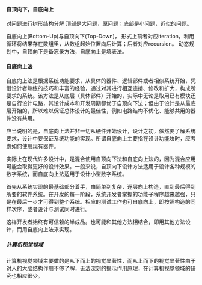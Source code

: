 #### 自顶向下，自底向上
对问题进行树形结构分解
顶部是大问题，原问题；底部是小问题，近似的问题。




自底向上(Bottom-Up)与自顶向下(Top-Down)，
形式上前者对应iteration，利用循环将结果存在数组里，从数组起始位置向后计算；后者对应recursion。
动态规划中，自顶向下是备忘录方法，自底向上是填表法。

#### 自底向上法
自底向上法是根据系统功能要求，从具体的器件、逻辑部件或者相似系统开始，凭借设计者熟练的技巧和丰富的经验，通过对其进行相互连接、修改和扩大，构成所要求的系统。该方法是从底层（具体部件）开始的，实际中无论是取用已有模块还是自行设计电路，其设计成本和开发周期都优于自顶向下法；但由于设计是从最底层开始的，所以难以保证总体设计的最佳性，例如电路结构不优化、能够共用的器件没有共用。

应当说明的是，自底向上法并非一切从硬件开始设计，设计之初，依然要了解系统要求，设计中要保证系统功能的实现。所谓自底向上主要指在设计功能块时，应考虑如何使用现有器件。

实际上在现代许多设计中，是混合使用自顶向下法和自底向上法的，因为混合应用可能会取得更好的设计效果。一般来说，自顶向下设计方法适用于设计各种规模的数字系统，而自底向上法适用于设计小型数字系统。

首先从系统实现的最基础部分着手，由简单到复杂，逐层向上构造，直到最后得到所要的软件系统。在开发的每一阶段，系统开发者掌握的功能子程序越来越强，只是在最后一步才可得到整个系统。相应的测试工作也可自底向上，即按照构造的同样次序，或者设计与测试同时进行。

这样开发者始终有可信赖的半成品。也可能和其他方法相结合，即用其他方法设计，而用自底向上法来实现。

##### 计算机视觉领域
计算机视觉领域主要做的是从下而上的视觉显著性，而从上而下的视觉显著性由于对人的大脑结构作用不够了解，无法深刻的揭示作用原理，在计算机视觉领域的研究也相应很少。